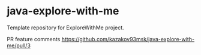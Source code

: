 # java-explore-with-me
Template repository for ExploreWithMe project.

PR feature comments
https://github.com/kazakov93msk/java-explore-with-me/pull/3
